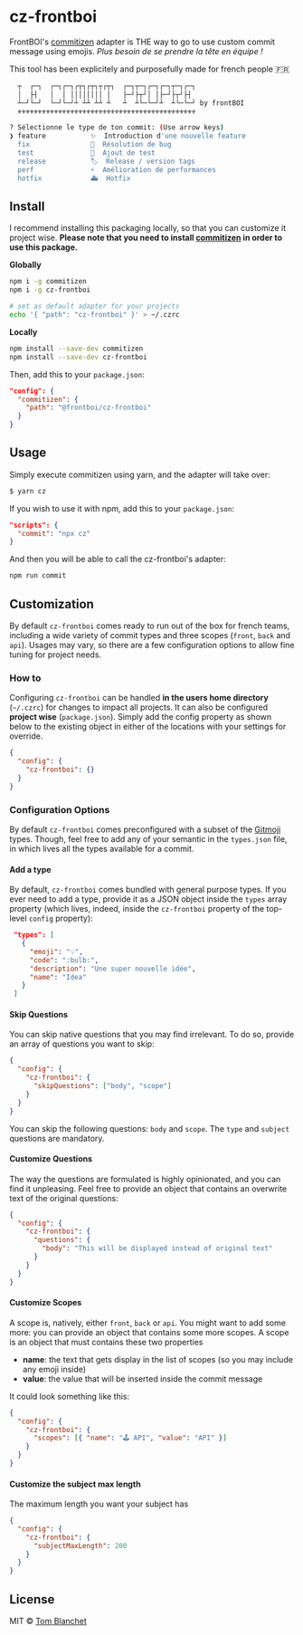 # cz-frontboi

FrontBOI's [commitizen] adapter is THE way to go to use custom commit message using emojis. _Plus besoin de se prendre la tête en équipe !_

This tool has been explicitely and purposefully made for french people 🇫🇷

```sh
  ┬  ┌─┐  ┌─┐┌─┐┌┬┐┌┬┐┬┌┬┐  ┌─┐┬─┐┌─┐┌─┐┬─┐┌─┐
  │  ├┤   │  │ ││││││││ │   ├─┘├┬┘│ │├─┘├┬┘├┤
  ┴─┘└─┘  └─┘└─┘┴ ┴┴ ┴┴ ┴   ┴  ┴└─└─┘┴  ┴└─└─┘ by frontBOI
  ⚜⚜⚜⚜⚜⚜⚜⚜⚜⚜⚜⚜⚜⚜⚜⚜⚜⚜⚜⚜⚜⚜⚜⚜⚜⚜⚜⚜⚜⚜⚜⚜⚜⚜⚜⚜⚜⚜⚜⚜⚜⚜⚜⚜

? Sélectionne le type de ton commit: (Use arrow keys)
❯ feature           ✨  Introduction d'une nouvelle feature
  fix               🐛  Résolution de bug
  test              🧪  Ajout de test
  release           🏷️  Release / version tags
  perf              ⚡️  Amélioration de performances
  hotfix            🚑  Hotfix
```

## Install

I recommend installing this packaging locally, so that you can customize it project wise.
**Please note that you need to install [commitizen] in order to use this package.**

**Globally**

```bash
npm i -g commitizen
npm i -g cz-frontboi

# set as default adapter for your projects
echo '{ "path": "cz-frontboi" }' > ~/.czrc
```

**Locally**

```bash
npm install --save-dev commitizen
npm install --save-dev cz-frontboi
```

Then, add this to your `package.json`:

```json
"config": {
  "commitizen": {
    "path": "@frontboi/cz-frontboi"
  }
}
```

## Usage

Simply execute commitizen using yarn, and the adapter will take over:

```sh
$ yarn cz
```

If you wish to use it with npm, add this to your `package.json`:

```json
"scripts": {
  "commit": "npx cz"
}
```

And then you will be able to call the cz-frontboi's adapter:

```sh
npm run commit
```

## Customization

By default `cz-frontboi` comes ready to run out of the box for french teams, including a wide variety of commit types and three scopes (`front`, `back` and `api`). Usages may vary, so there are a few configuration options to allow fine tuning for project needs.

### How to

Configuring `cz-frontboi` can be handled **in the users home directory** (`~/.czrc`) for changes to impact all projects. It can also be configured **project wise** (`package.json`). Simply add the config property as shown below to the existing object in either of the locations with your settings for override.

```json
{
  "config": {
    "cz-frontboi": {}
  }
}
```

### Configuration Options

By default `cz-frontboi` comes preconfigured with a subset of the [Gitmoji](https://gitmoji.carloscuesta.me/) types. Though, feel free to add any of your semantic in the `types.json` file, in which lives all the types available for a commit.

#### Add a type

By default, `cz-frontboi` comes bundled with general purpose types.
If you ever need to add a type, provide it as a JSON object inside the `types` array property (which lives, indeed, inside the `cz-frontboi` property of the top-level `config` property):

```json
 "types": [
   {
     "emoji": "💡",
     "code": ":bulb:",
     "description": "Une super nouvelle idée",
     "name": "Idea"
   }
 ]
```

#### Skip Questions

You can skip native questions that you may find irrelevant. To do so, provide an array of questions you want to skip:

```json
{
  "config": {
    "cz-frontboi": {
      "skipQuestions": ["body", "scope"]
    }
  }
}
```

You can skip the following questions: `body` and `scope`.
The `type` and `subject` questions are mandatory.

#### Customize Questions

The way the questions are formulated is highly opinionated, and you can find it unpleasing. Feel free to provide an object that contains an overwrite text of the original questions:

```json
{
  "config": {
    "cz-frontboi": {
      "questions": {
        "body": "This will be displayed instead of original text"
      }
    }
  }
}
```

#### Customize Scopes

A scope is, natively, either `front`, `back` or `api`. You might want to add some more: you can provide an object that contains some more scopes. A scope is an object that must contains these two properties

- **name**: the text that gets display in the list of scopes (so you may include any emoji inside)
- **value**: the value that will be inserted inside the commit message

It could look something like this:

```json
{
  "config": {
    "cz-frontboi": {
      "scopes": [{ "name": "🕹️ API", "value": "API" }]
    }
  }
}
```

#### Customize the subject max length

The maximum length you want your subject has

```json
{
  "config": {
    "cz-frontboi": {
      "subjectMaxLength": 200
    }
  }
}
```

## License

MIT © [Tom Blanchet](https://tomblanchet.fr)

[commitizen]: https://github.com/commitizen/cz-cli
[inquirer.js]: https://github.com/SBoudrias/Inquirer.js/
